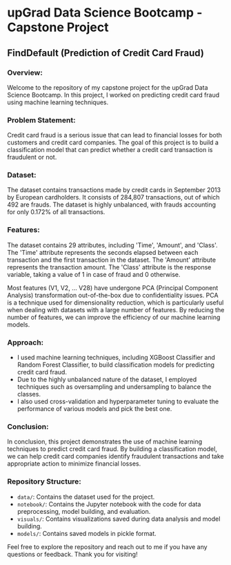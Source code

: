 # upGrad Data Science Bootcamp - Capstone Project

## FindDefault (Prediction of Credit Card Fraud)

### Overview:
Welcome to the repository of my capstone project for the upGrad Data Science Bootcamp. In this project, I worked on predicting credit card fraud using machine learning techniques.

### Problem Statement:
Credit card fraud is a serious issue that can lead to financial losses for both customers and credit card companies. The goal of this project is to build a classification model that can predict whether a credit card transaction is fraudulent or not.

### Dataset:
The dataset contains transactions made by credit cards in September 2013 by European cardholders. It consists of 284,807 transactions, out of which 492 are frauds. The dataset is highly unbalanced, with frauds accounting for only 0.172% of all transactions.

### Features:
The dataset contains 29 attributes, including 'Time', 'Amount', and 'Class'. The 'Time' attribute represents the seconds elapsed between each transaction and the first transaction in the dataset. The 'Amount' attribute represents the transaction amount. The 'Class' attribute is the response variable, taking a value of 1 in case of fraud and 0 otherwise.

Most features (V1, V2, ... V28) have undergone PCA (Principal Component Analysis) transformation out-of-the-box due to confidentiality issues. PCA is a technique used for dimensionality reduction, which is particularly useful when dealing with datasets with a large number of features. By reducing the number of features, we can improve the efficiency of our machine learning models.

### Approach:
- I used machine learning techniques, including XGBoost Classifier and Random Forest Classifier, to build classification models for predicting credit card fraud.
- Due to the highly unbalanced nature of the dataset, I employed techniques such as oversampling and undersampling to balance the classes.
- I also used cross-validation and hyperparameter tuning to evaluate the performance of various models and pick the best one.

### Conclusion:
In conclusion, this project demonstrates the use of machine learning techniques to predict credit card fraud. By building a classification model, we can help credit card companies identify fraudulent transactions and take appropriate action to minimize financial losses.

### Repository Structure:
- `data/`: Contains the dataset used for the project.
- `notebook/`: Contains the Jupyter notebook with the code for data preprocessing, model building, and evaluation.
- `visuals/`: Contains visualizations saved during data analysis and model building.
- `models/`: Contains saved models in pickle format.

Feel free to explore the repository and reach out to me if you have any questions or feedback. Thank you for visiting!
